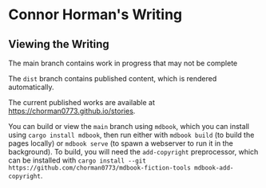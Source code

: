 # Connor Horman's Writing

## Viewing the Writing

The main branch contains work in progress that may not be complete

The `dist` branch contains published content, which is rendered automatically.

The current published works are available at <https://chorman0773.github.io/stories>.

You can build or view the `main` branch using `mdbook`, which you can install using `cargo install mdbook`, then run either with `mdbook build` (to build the pages locally) or `mdbook serve` (to spawn a webserver to run it in the background). 
To build, you will need the `add-copyright` preprocessor, which can be installed with `cargo install --git https://github.com/chorman0773/mdbook-fiction-tools mdbook-add-copyright`.
